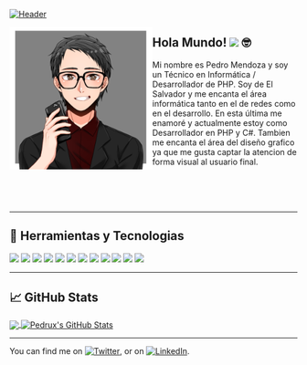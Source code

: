 [![Header](https://raw.githubusercontent.com/PedruxMendoza/PedruxMendoza/master/Banner.gif "Header")]()

<p>
  <img width="250" align="left" src="https://raw.githubusercontent.com/PedruxMendoza/PedruxMendoza/master/picrew.png">
</p>

## Hola Mundo! <img src="https://raw.githubusercontent.com/MartinHeinz/MartinHeinz/master/wave.gif" width="25px"> :nerd_face:

Mi nombre es Pedro Mendoza y soy un Técnico en Informática / Desarrollador de PHP. Soy de El Salvador y me encanta el área informática tanto en el de redes como en el desarrollo. En esta última me enamoré y actualmente estoy como Desarrollador en PHP y C#. Tambien me encanta el área del diseño grafico ya que me gusta captar la atencion de forma visual al usuario final.

<br><br><br>

---

## 🔧 Herramientas y Tecnologias

![](https://img.shields.io/badge/S.O.-Windows-informational?style=flat&logo=windows&logoColor=white&color=135c8d)
![](https://img.shields.io/badge/Editor-Visual_Code-informational?style=flat&logo=visual-studio-code&logoColor=white&color=135c8d)
![](https://img.shields.io/badge/Editor-Visual_Studio-informational?style=flat&logo=visual-studio&logoColor=white&color=135c8d)
![](https://img.shields.io/badge/Editor-Sublime_Text-informational?style=flat&logo=sublime-text&logoColor=white&color=135c8d)
![](https://img.shields.io/badge/Código-PHP-informational?style=flat&logo=php&logoColor=white&color=135c8d)
![](https://img.shields.io/badge/Código-C_Sharp-informational?style=flat&logo=c-sharp&logoColor=white&color=135c8d)
![](https://img.shields.io/badge/Código-JavaScript-informational?style=flat&logo=javascript&logoColor=white&color=135c8d)
![](https://img.shields.io/badge/Herramienta-MySQL-informational?style=flat&logo=mysql&logoColor=white&color=135c8d)
![](https://img.shields.io/badge/Herramienta-SQL_Server-informational?style=flat&logo=microsoft-sql-server&logoColor=white&color=135c8d)
![](https://img.shields.io/badge/Tecnología-Laravel-informational?style=flat&logo=laravel&logoColor=white&color=135c8d)
![](https://img.shields.io/badge/Tecnología-CodeIgniter-informational?style=flat&logo=codeigniter&logoColor=white&color=135c8d)
![](https://img.shields.io/badge/Tecnología-Bootstrap-informational?style=flat&logo=bootstrap&logoColor=white&color=135c8d)

---

## 📈 GitHub Stats
<a href="https://github.com/PedruxMendoza">
  <img align="center" src="https://github-readme-stats.vercel.app/api/top-langs/?username=PedruxMendoza&hide=html&title_color=ffffff&text_color=c9cacc&icon_color=2bbc8a&bg_color=0D1117&hide_border=true" />
</a>
<a href="https://github.com/PedruxMendoza">
  <img align="center" src="https://github-readme-stats.vercel.app/api?username=PedruxMendoza&show_icons=true&line_height=27&count_private=true&title_color=ffffff&text_color=c9cacc&icon_color=135C8D&bg_color=0D1117&hide_border=true" alt="Pedrux's GitHub Stats" />
</a>

---

<!-- Actual text -->

You can find me on [![Twitter][1.2]][1], or on [![LinkedIn][2.2]][2].

<!-- Icons -->

[1.2]: http://i.imgur.com/wWzX9uB.png (twitter icon without padding)
[2.2]: https://raw.githubusercontent.com/MartinHeinz/MartinHeinz/master/linkedin-3-16.png (LinkedIn icon without padding)

<!-- Links to your social media accounts -->

[1]: https://twitter.com/Martin_Heinz_
[2]: https://www.linkedin.com/in/heinz-martin/
<!--
**PedruxMendoza/PedruxMendoza** is a ✨ _special_ ✨ repository because its `README.md` (this file) appears on your GitHub profile.

Here are some ideas to get you started:

- 🔭 I’m currently working on ...
- 🌱 I’m currently learning ...
- 👯 I’m looking to collaborate on ...
- 🤔 I’m looking for help with ...
- 💬 Ask me about ...
- 📫 How to reach me: ...
- 😄 Pronouns: ...
- ⚡ Fun fact: ...
-->
